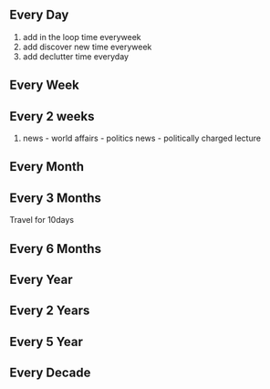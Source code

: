 ## Every Day

1. add in the loop time everyweek
2. add discover new time everyweek
3. add declutter time everyday


## Every Week


## Every 2 weeks
1. news - world affairs - politics news - politically charged lecture

## Every Month


## Every 3 Months
Travel for 10days

## Every 6 Months


## Every Year


## Every 2 Years


## Every 5 Year


## Every Decade
